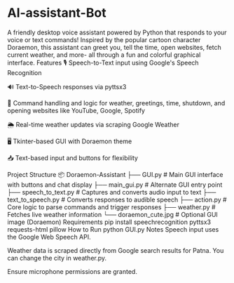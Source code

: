 # AI-assistant-Bot
A friendly desktop voice assistant powered by Python that responds to your voice or text commands! Inspired by the popular cartoon character Doraemon, this assistant can greet you, tell the time, open websites, fetch current weather, and more- all through a fun and colorful graphical interface.
Features
🎙️ Speech-to-Text input using Google's Speech Recognition

🔊 Text-to-Speech responses via pyttsx3

🧠 Command handling and logic for weather, greetings, time, shutdown, and opening websites like YouTube, Google, Spotify

🌦️ Real-time weather updates via scraping Google Weather

🖥️ Tkinter-based GUI with Doraemon theme

📥 Text-based input and buttons for flexibility

Project Structure
📦 Doraemon-Assistant
├── GUI.py               # Main GUI interface with buttons and chat display
├── main_gui.py          # Alternate GUI entry point
├── speech_to_text.py    # Captures and converts audio input to text
├── text_to_speech.py    # Converts responses to audible speech
├── action.py            # Core logic to parse commands and trigger responses
├── weather.py           # Fetches live weather information
└── doraemon_cute.jpg    # Optional GUI image (Doraemon)
Requirements
pip install speechrecognition pyttsx3 requests-html pillow
How to Run
python GUI.py
 Notes
Speech input uses the Google Web Speech API.

Weather data is scraped directly from Google search results for Patna. You can change the city in weather.py.

Ensure microphone permissions are granted.
